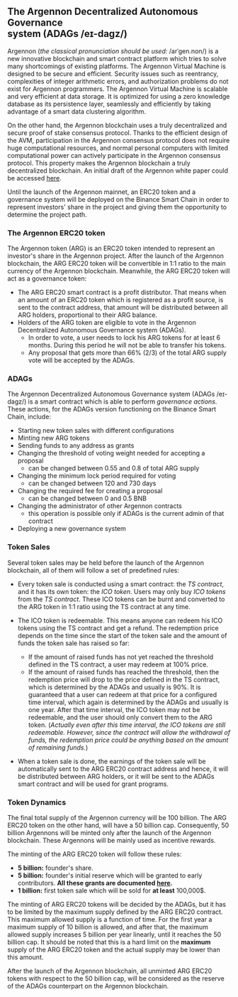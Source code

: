 ## The Argennon Decentralized Autonomous Governance <br>system (ADAGs /eɪ-dagz/)

Argennon (*the classical pronunciation should be used:* /arˈɡen.non/) is a new innovative blockchain and smart contract
platform which tries to solve many shortcomings of existing platforms. The Argennon Virtual Machine is designed to be
secure and efficient. Security issues such as reentrancy, complexities of integer arithmetic errors, and authorization
problems do not exist for Argennon programmers. The Argennon Virtual Machine is scalable and very efficient at data
storage. It is optimized for using a zero knowledge database as its persistence layer, seamlessly and efficiently by
taking advantage of a smart data clustering algorithm.

On the other hand, the Argennon blockchain uses a truly decentralized and secure proof of stake consensus protocol.
Thanks to the efficient design of the AVM, participation in the Argennon consensus protocol does not require huge
computational resources, and normal personal computers with limited computational power can actively participate in the
Argennon consensus protocol. This property makes the Argennon blockchain a truly decentralized blockchain. An initial
draft of the Argennon white paper could be
accessed [here](https://raw.githubusercontent.com/aybehrouz/AVM/main/pdf/A.pdf).

Until the launch of the Argennon mainnet, an ERC20 token and a governance system will be deployed on the Binance Smart
Chain in order to represent investors' share in the project and giving them the opportunity to determine the project
path.

### The Argennon ERC20 token

The Argennon token (ARG) is an ERC20 token intended to represent an investor's share in the Argennon project. After the
launch of the Argennon blockchain, the ARG ERC20 token will be convertible in 1:1 ratio to the main currency of the
Argennon blockchain. Meanwhile, the ARG ERC20 token will act as a governance token:

- The ARG ERC20 smart contract is a profit distributor. That means when an amount of an ERC20 token which is registered
  as a profit source, is sent to the contract address, that amount will be distributed between all ARG holders,
  proportional to their ARG balance.
- Holders of the ARG token are eligible to vote in the Argennon Decentralized Autonomous Governance system (ADAGs).
    - In order to vote, a user needs to lock his ARG tokens for at least 6 months. During this period he will not be
      able to transfer his tokens.
    - Any proposal that gets more than 66% (2/3) of the total ARG supply vote will be accepted by the ADAGs.

### ADAGs

The Argennon Decentralized Autonomous Governance system (ADAGs /eɪ-dagz/) is a smart contract which is able to perform
*governance actions*. These actions, for the ADAGs version functioning on the Binance Smart Chain, include:

- Starting new token sales with different configurations
- Minting new ARG tokens
- Sending funds to any address as grants
- Changing the threshold of voting weight needed for accepting a proposal
    - can be changed between 0.55 and 0.8 of total ARG supply
- Changing the minimum lock period required for voting
    - can be changed between 120 and 730 days
- Changing the required fee for creating a proposal
    - can be changed between 0 and 0.5 BNB
- Changing the administrator of other Argennon contracts
    - this operation is possible only if ADAGs is the current admin of that contract
- Deploying a new governance system

### Token Sales

Several token sales may be held before the launch of the Argennon blockchain, all of them will follow a set
of predefined rules:

- Every token sale is conducted using a smart contract: the *TS contract*, and it has its own token: the *ICO token*.
  Users may only buy *ICO tokens* from the *TS contract*. These ICO tokens can be burnt and converted to the ARG token
  in 1:1 ratio using the TS contract at any time.
- The ICO token is redeemable. This means anyone can redeem his ICO tokens using the TS contract and get a refund. The
  redemption price depends on the time since the start of the token sale and the amount of funds the token sale has
  raised so far:
    - If the amount of raised funds has not yet reached the threshold defined in the TS contract, a user may redeem at
      100% price.
    - If the amount of raised funds has reached the threshold, then the redemption price will drop to the price defined
      in the TS contract, which is determined by the ADAGs and usually is 90%. It is guaranteed that a user can redeem
      at that price for a configured time interval, which again is determined by the ADAGs and usually is one year.
      After that time interval, the ICO token may not be redeemable, and the user should only convert them to the ARG
      token.
      (*Actually even after this time interval, the ICO tokens are still redeemable. However, since the contract will
      allow the withdrawal of funds, the redemption price could be anything based on the amount of remaining funds.*)

- When a token sale is done, the earnings of the token sale will be automatically sent to the ARG ERC20 contract
  address and hence, it will be distributed between ARG holders, or it will be sent to the ADAGs smart contract and will
  be used for grant programs.

### Token Dynamics

The final total supply of the Argennon currency will be 100 billion. The ARG ERC20 token on the other hand, will have a
50 billion cap. Consequently, 50 billion Argennons will be minted only after the launch of the Argennon blockchain.
These Argennons will be mainly used as incentive rewards.

The minting of the ARG ERC20 token will follow these rules:

- **5 billion:** founder's share.
- **5 billion:** founder's initial reserve which will be granted to early contributors. **All these grants are
  documented [here](https://github.com/aybehrouz/ADAGs/blob/main/grants.md).**
- **1 billion:** first token sale which will be sold for **at least** 100,000$.

The minting of ARG ERC20 tokens will be decided by the ADAGs, but it has to be limited by the maximum supply defined by
the ARG ERC20 contract. This maximum allowed supply is a function of time. For the first year a maximum supply of 10
billion is allowed, and after that, the maximum allowed supply increases 5 billion per year linearly, until it reaches
the 50 billion cap. It should be noted that this is a hard limit on the **maximum** supply of the ARG ERC20 token and
the actual supply may be lower than this amount.

After the launch of the Argennon blockchain, all unminted ARG ERC20 tokens with respect to the 50 billion cap, will be
considered as the reserve of the ADAGs counterpart on the Argennon blockchain.
